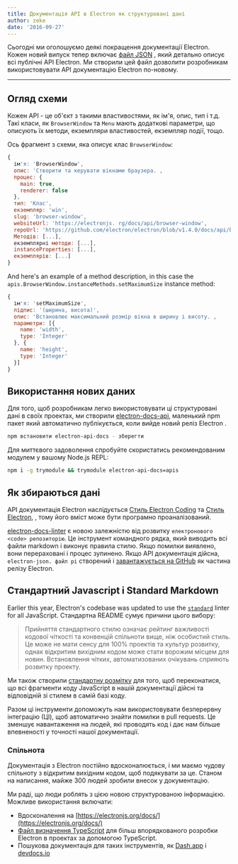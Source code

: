 ```yaml
---
title: Документація API в Electron як структуровані дані
author: zeke
date: '2016-09-27'
---
```


Сьогодні ми оголошуємо деякі покращення документації Electron. Кожен новий випуск тепер включає [файл JSON](https://github.com/electron/electron/releases/download/v1.4.1/electron-api.json) , який детально описує всі публічні API Electron. Ми створили цей файл дозволити розробникам використовувати API документацію Electron по-новому.

---

## Огляд схеми

Кожен API - це об'єкт з такими властивостями, як ім'я, опис, тип і т.д. Такі класи, як `BrowserWindow` та `Menu` мають додаткові параметри, що описують їх методи, екземпляри властивостей, екземпляр події, тощо.

Ось фрагмент з схеми, яка описує клас `BrowserWindow`:

```js
{
  ім'я: 'BrowserWindow',
  опис: 'Створити та керувати вікнами браузера. ,
  процес: {
    main: true,
    renderer: false
  },
  тип: 'Клас',
  екземпляр: 'win',
  slug: 'browser-window',
  websiteUrl: 'https://electronjs. rg/docs/api/browser-window',
  repoUrl: 'https://github.com/electron/electron/blob/v1.4.0/docs/api/browser-window. d',
  Методів: [...],
  екземплярні методи: [...],
  instanceProperties: [...],
  екземплярів: [...]
}
```

And here's an example of a method description, in this case the `apis.BrowserWindow.instanceMethods.setMaximumSize` instance method:

```js
{
  ім'я: 'setMaximumSize',
  підпис: '(ширина, висота)',
  опис: 'Встановлює максимальний розмір вікна в ширину і висоту. ,
  параметри: [{
    name: 'width',
    type: 'Integer'
  }, {
    name: 'height',
    type: 'Integer'
  }]
}
```

## Використання нових даних

Для того, щоб розробникам легко використовувати ці структуровані дані в своїх проектах, ми створили [electron-docs-api](https://www.npmjs.com/package/electron-api-docs), маленький npm пакет який автоматично публікується, коли вийде новий реліз Electron .

```sh
npm встановити electron-api-docs - зберегти
```

Для миттєвого задоволення спробуйте скористатись рекомендованим модулем у вашому Node.js REPL:

```sh
npm i -g trymodule && trymodule electron-api-docs=apis
```

## Як збираються дані

API документація Electron наслідується
[ Стиль Electron Coding](https://github.com/electron/electron/blob/master/docs/development/coding-style.md) та [Стиль Electron](https://github.com/electron/electron/blob/master/docs/styleguide.md#readme), , тому його вміст може бути програмно проаналізований.</p> 

[electron-docs-linter](https://github.com/electron/electron-docs-linter) є новою залежністю від розвитку `електронового <code> репозиторію`. Це інструмент командного рядка, який виводить всі файли markdown і виконує правила стилю. Якщо помилки виявлено, вони перераховані і процес зупинено. Якщо API документація дійсна, `electron-json. файл pi` створений і [завантажується на GitHub](https://github.com/electron/electron/releases/tag/v1.4.1) як частина релізу Electron.



## Стандартний Javascript і Standard Markdown

Earlier this year, Electron's codebase was updated to use the [`standard`](http://standardjs.com/) linter for all JavaScript. Стандартна README сумує причини цього вибору:



> Прийняття стандартного стилю означає рейтинг важливості кодової чіткості та конвенцій спільноти вище, ніж особистий стиль. Це може не мати сенсу для 100% проектів та культур розвитку, однак відкритим вихідним кодом може стати ворожим місцем для новин. Встановлення чітких, автоматизованих очікувань сприяють розвитку проекту.

Ми також створили [стандартну розмітку](https://github.com/zeke/standard-markdown) для того, щоб переконатися, що всі фрагменти коду JavaScript в нашій документації дійсні та відповідній зі стилем в самій базі коду.

Разом ці інструменти допоможуть нам використовувати безперервну інтеграцію (ЦI), щоб автоматично знайти помилки в pull requests. Це зменшує навантаження на людей, які проводять код і дає нам більше впевненості у точності нашої документації.



### Спільнота

Документація з Electron постійно вдосконалюється, і ми маємо чудову спільноту з відкритим вихідним кодом, щоб подякувати за це. Станом на написання, майже 300 людей зробили внесок у документацію.

Ми раді, що люди роблять з цією новою структурованою інформацією. Можливе використання включати:

- Вдосконалення на [https://electronjs.org/docs/](https://electronjs.org/docs/)
- [Файл визначення TypeScript](https://github.com/electron/electron-docs-linter/blob/master/README.md#typescript-definitions) для більш впорядкованого розробки Electron в проектах за допомогою TypeScript.
- Пошукова документація для таких інструментів, як [Dash.app](https://kapeli.com/dash) і [devdocs.io](http://devdocs.io/)

